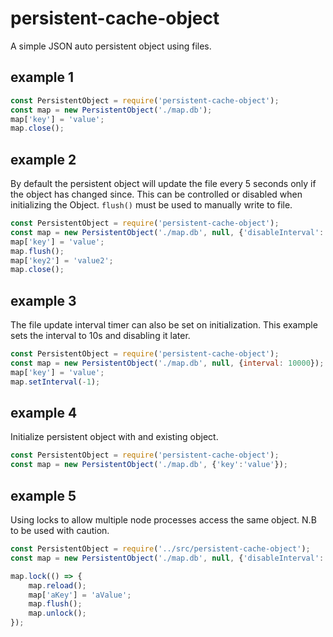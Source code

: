 # persistent-cache-object
A simple JSON auto persistent object using files.

## example 1

``` js 
const PersistentObject = require('persistent-cache-object');
const map = new PersistentObject('./map.db');
map['key'] = 'value';
map.close();
```
## example 2
By default the persistent object will update the file every 5 seconds only if the object has changed since. This can be controlled or disabled when 
initializing the Object. `flush()` must be used to manually write to file.

``` js
const PersistentObject = require('persistent-cache-object');
const map = new PersistentObject('./map.db', null, {'disableInterval': true});
map['key'] = 'value';
map.flush();
map['key2'] = 'value2';
map.close();
```

## example 3 
The file update interval timer can also be set on initialization. This example sets the interval to 10s and disabling it later.

``` js
const PersistentObject = require('persistent-cache-object');
const map = new PersistentObject('./map.db', null, {interval: 10000});
map['key'] = 'value';
map.setInterval(-1);
```

## example 4
Initialize persistent object with and existing object.

``` js 
const PersistentObject = require('persistent-cache-object');
const map = new PersistentObject('./map.db', {'key':'value'});
```
## example 5
Using locks to allow multiple node processes access the same object. 
N.B to be used with caution.

```js
const PersistentObject = require('../src/persistent-cache-object');
const map = new PersistentObject('./map.db', null, {'disableInterval': true});

map.lock(() => {
	map.reload();
	map['aKey'] = 'aValue';
	map.flush();
	map.unlock();
});
```
